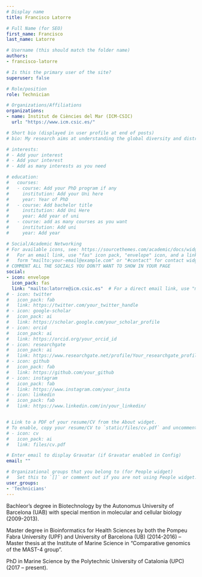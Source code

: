 ```yaml
---
# Display name
title: Francisco Latorre

# Full Name (for SEO)
first_name: Francisco
last_name: Latorre

# Username (this should match the folder name)
authors:
- francisco-latorre

# Is this the primary user of the site?
superuser: false

# Role/position
role: Technician

# Organizations/Affiliations
organizations:
- name: Institut de Ciències del Mar (ICM-CSIC)
  url: "https://www.icm.csic.es/"

# Short bio (displayed in user profile at end of posts)
# bio: My research aims at understanding the global diversity and distribution of eukaryotic and prokaryotic microbes employing curated phylogenetic frameworks focusing on novel environmental taxa.

# interests:
# - Add your interest
# - Add your interest
# - Add as many interests as you need

# education:
#   courses:
#   - course: Add your PhD program if any
#     institution: Add your Uni here
#     year: Year of PhD
#   - course: Add bachelor title
#     institution: Add Uni Here
#     year: Add year of uni
#   - course: add as many courses as you want
#     institution: Add uni
#     year: Add year

# Social/Academic Networking
# For available icons, see: https://sourcethemes.com/academic/docs/widgets/#icons
#   For an email link, use "fas" icon pack, "envelope" icon, and a link in the
#   form "mailto:your-email@example.com" or "#contact" for contact widget.
# COMMENT ALL THE SOCIALS YOU DON?T WANT TO SHOW IN YOUR PAGE
social:
- icon: envelope
  icon_pack: fas
  link: "mailto:latorre@icm.csic.es"  # For a direct email link, use "mailto:test@example.org".
# - icon: twitter
#   icon_pack: fab
#   link: https://twitter.com/your_twitter_handle
# - icon: google-scholar
#   icon_pack: ai
#   link: https://scholar.google.com/your_scholar_profile
# - icon: orcid
#   icon_pack: ai
#   link: https://orcid.org/your_orcid_id
# - icon: researchgate
#   icon_pack: ai
#   link: https://www.researchgate.net/profile/Your_researchgate_profile
# - icon: github
#   icon_pack: fab
#   link: https://github.com/your_github
# - icon: instagram
#   icon_pack: fab
#   link: https://www.instagram.com/your_insta
# - icon: linkedin
#   icon_pack: fab
#   link: https://www.linkedin.com/in/your_linkedin/


# Link to a PDF of your resume/CV from the About widget.
# To enable, copy your resume/CV to `static/files/cv.pdf` and uncomment the lines below.
# - icon: cv
#   icon_pack: ai
#   link: files/cv.pdf

# Enter email to display Gravatar (if Gravatar enabled in Config)
email: ""

# Organizational groups that you belong to (for People widget)
#   Set this to `[]` or comment out if you are not using People widget.
user_groups:
- 'Technicians'
---
```



Bachleor’s degree in Biotechnology by the Autonomus University of Barcelona (UAB) with special mention in molecular and cellular biology (2009-2013).

Master degree in Bioinformatics for Health Sciences by both the Pompeu Fabra University (UPF) and University of Barcelona (UB) (2014-2016) – Master thesis at the Institute of Marine Science in “Comparative genomics of the MAST-4 group”.

PhD in Marine Science by the Polytechnic University of Catalonia (UPC) (2017 – present).

